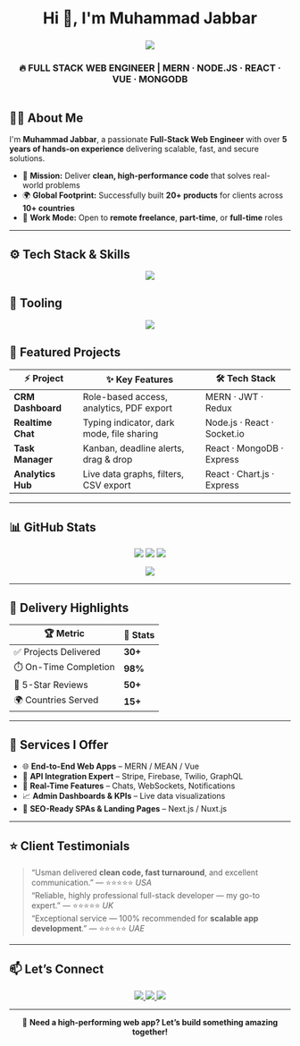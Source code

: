 
<!-- ============================ NAME & ANIMATED TAGLINE ============================ -->
<h1 align="center">Hi&nbsp;👋,&nbsp;I'm&nbsp;<strong>Muhammad&nbsp;Jabbar</strong></h1>
<h3 align="center">
  <img src="https://readme-typing-svg.herokuapp.com?font=Fira+Code&weight=600&pause=1000&color=0DDB78&center=true&vCenter=true&multiline=true&width=740&lines=⚡+Full-Stack+Web+Engineer+(MERN%2FMEAN%2FVue.js);⚙️+Node.js+%7C+React+%7C+API+Integration+Specialist;💡+Clean-Code+Advocate+%7C+Remote+Team+Player;🚀+Scalable+Solutions+Architect" />
</h3>

<h3 align="center">
  <strong>🔥 FULL STACK WEB ENGINEER | MERN · NODE.JS · REACT · VUE · MONGODB</strong>
</h3>

<p align="center"><img src="https://skillicons.dev/icons?i=code" height="1"></p>

<!-- ============================ ABOUT ME ============================ -->
## 👨‍💻 About Me
I'm **Muhammad Jabbar**, a passionate **Full-Stack Web Engineer** with over **5 years of hands-on experience** delivering scalable, fast, and secure solutions.

- 🎯 **Mission:** Deliver **clean, high-performance code** that solves real-world problems  
- 🌍 **Global Footprint:** Successfully built **20+ products** for clients across **10+ countries**  
- 🤝 **Work Mode:** Open to **remote freelance**, **part-time**, or **full-time** roles  

---

<!-- ============================ TECH STACK ============================ -->
## ⚙️ Tech Stack & Skills
<p align="center">
  <img src="https://skillicons.dev/icons?i=nodejs,express,react,vue,nextjs,js,ts,mongodb,firebase,graphql,bootstrap,tailwind,aws,docker,git,linux" />
</p>

<!-- ============================ TOOLING ============================ -->
## 🧰 Tooling
<p align="center">
  <img src="https://skillicons.dev/icons?i=vscode,github,gitlab,vercel,netlify,postman,figma,slack" />
</p>

<!-- ============================ FEATURED PROJECTS ============================ -->
## 🚀 Featured Projects

| ⚡ Project | ✨ Key Features | 🛠️ Tech Stack |
|-----------|----------------|----------------|
| **CRM Dashboard** | Role-based access, analytics, PDF export | MERN · JWT · Redux |
| **Realtime Chat** | Typing indicator, dark mode, file sharing | Node.js · React · Socket.io |
| **Task Manager** | Kanban, deadline alerts, drag & drop | React · MongoDB · Express |
| **Analytics Hub** | Live data graphs, filters, CSV export | React · Chart.js · Express |

---

<!-- ============================ GITHUB STATS ============================ -->
## 📊 GitHub Stats
<p align="center">
  <img src="https://github-readme-stats.vercel.app/api?username=yourgithub&show_icons=true&theme=tokyonight&hide_title=true&hide_border=true" />
  <img src="https://github-readme-streak-stats.herokuapp.com/?user=yourgithub&theme=tokyonight&hide_border=true" />
  <img src="https://github-readme-stats.vercel.app/api/top-langs/?username=yourgithub&layout=compact&theme=tokyonight&langs_count=8&hide_border=true" />
</p>

<!-- ============================ ACTIVITY GRAPH ============================ -->
<p align="center">
  <img src="https://github-readme-activity-graph.vercel.app/graph?username=yourgithub&theme=react-dark&hide_border=true" />
</p>

---

<!-- ============================ DELIVERY HIGHLIGHTS ============================ -->
## 🧩 Delivery Highlights

| 🏆 Metric | 📌 Stats |
|----------|----------|
| ✅ Projects Delivered | **30+** |
| ⏱️ On-Time Completion | **98%** |
| 🌟 5-Star Reviews | **50+** |
| 🌍 Countries Served | **15+** |

---

<!-- ============================ SERVICES ============================ -->
## 💼 Services I Offer

- 🌐 **End-to-End Web Apps** – MERN / MEAN / Vue  
- 🔌 **API Integration Expert** – Stripe, Firebase, Twilio, GraphQL  
- 💬 **Real-Time Features** – Chats, WebSockets, Notifications  
- 📈 **Admin Dashboards & KPIs** – Live data visualizations  
- 🚀 **SEO-Ready SPAs & Landing Pages** – Next.js / Nuxt.js  

---

<!-- ============================ TESTIMONIALS ============================ -->
## ⭐ Client Testimonials

> “Usman delivered **clean code, fast turnaround**, and excellent communication.” — ⭐⭐⭐⭐⭐ *USA*  
> “Reliable, highly professional full-stack developer — my go-to expert.” — ⭐⭐⭐⭐⭐ *UK*  
> “Exceptional service — 100% recommended for **scalable app development**.” — ⭐⭐⭐⭐⭐ *UAE*

---

<!-- ============================ CONTACT ============================ -->
## 📫 Let’s Connect
<p align="center">
  <a href="https://www.linkedin.com/in/imuhammadjabbar/" target="_blank">
    <img src="https://img.shields.io/badge/LinkedIn-0A66C2?style=for-the-badge&logo=linkedin&logoColor=white">
  </a>
  <a href="mailto:youremail@gmail.com">
    <img src="https://img.shields.io/badge/Email-D14836?style=for-the-badge&logo=gmail&logoColor=white">
  </a>
  <a href="https://upwork.com/freelancers/~yourprofile" target="_blank">
    <img src="https://img.shields.io/badge/Upwork-4CAF50?style=for-the-badge&logo=upwork&logoColor=white">
  </a>
</p>

---

<p align="center">🎯 <strong>Need a high-performing web app? Let’s build something amazing together!</strong></p>
